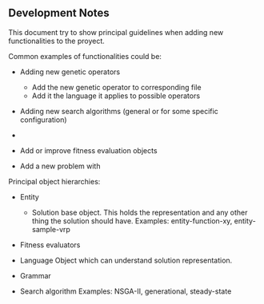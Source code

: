 Development Notes
-----------------

This document try to show principal guidelines when adding new functionalities to the proyect. 

Common examples of functionalities could be:

  * Adding new genetic operators
    - Add the new genetic operator to corresponding file
    - Add it the language it applies to possible operators
    
  * Adding new search algorithms (general or for some specific configuration)
   -   
 
  * Add or improve fitness evaluation objects
  
  * Add a new problem with 


Principal object hierarchies:

  * Entity
    - Solution base object. This holds the representation and any other thing the solution should have. 
    Examples: entity-function-xy, entity-sample-vrp
    
  * Fitness evaluators
    
  
  * Language
    Object which can understand solution representation. 
    
  
  * Grammar
    
  
  * Search algorithm
    Examples: NSGA-II, generational, steady-state

